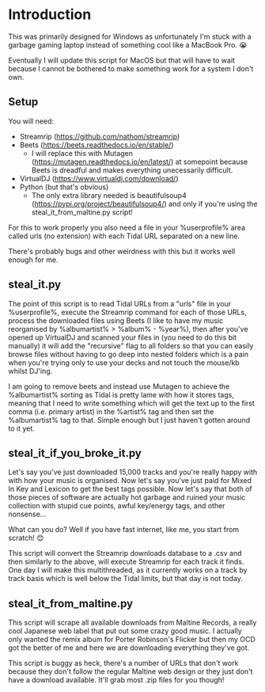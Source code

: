 # Introduction

This was primarily designed for Windows as unfortunately I'm stuck with a garbage gaming laptop instead of something cool like a MacBook Pro. 😭

Eventually I will update this script for MacOS but that will have to wait because I cannot be bothered to make something work for a system I don't own.

## Setup

You will need:
 - Streamrip (https://github.com/nathom/streamrip)
 - Beets (https://beets.readthedocs.io/en/stable/)
   - I will replace this with Mutagen (https://mutagen.readthedocs.io/en/latest/) at somepoint because Beets is dreadful and makes everything unecessarily difficult.
 - VirtualDJ (https://www.virtualdj.com/download/)
 - Python (but that's obvious)
   - The only extra library needed is beautifulsoup4 (https://pypi.org/project/beautifulsoup4/) and only if you're using the steal_it_from_maltine.py script!

For this to work properly you also need a file in your %userprofile% area called urls (no extension) with each Tidal URL separated on a new line.

There's probably bugs and other weirdness with this but it works well enough for me.

## steal_it.py

The point of this script is to read Tidal URLs from a "urls" file in your %userprofile%, execute the Streamrip command for each of those URLs, process the downloaded files using Beets (I like to have my music reorganised by %albumartist% > %album% - %year%), then after you've opened up VirtualDJ and scanned your files in (you need to do this bit manually) it will add the "recursive" flag to all folders so that you can easily browse files without having to go deep into nested folders which is a pain when you're trying only to use your decks and not touch the mouse/kb whilst DJ'ing.

I am going to remove beets and instead use Mutagen to achieve the %albumartist% sorting as Tidal is pretty lame with how it stores tags, meaning that I need to write something which will get the text up to the first comma (i.e. primary artist) in the %artist% tag and then set the %albumartist% tag to that. Simple enough but I just haven't gotten around to it yet.

## steal_it_if_you_broke_it.py

Let's say you've just downloaded 15,000 tracks and you're really happy with with how your music is organised. Now let's say you've just paid for Mixed In Key and Lexicon to get the best tags possible. Now let's say that both of those pieces of software are actually hot garbage and ruined your music collection with stupid cue points, awful key/energy tags, and other nonsense...

What can you do? Well if you have fast internet, like me, you start from scratch! 😊

This script will convert the Streamrip downloads database to a .csv and then similarly to the above, will execute Streamrip for each track it finds. One day I will make this multithreaded, as it currently works on a track by track basis which is well below the Tidal limits, but that day is not today.

## steal_it_from_maltine.py

This script will scrape all available downloads from Maltine Records, a really cool Japanese web label that put out some crazy good music. I actually only wanted the remix album for Porter Robinson's Flicker but then my OCD got the better of me and here we are downloading everything they've got.

This script is buggy as heck, there's a number of URLs that don't work because they don't follow the regular Maltine web design or they just don't have a download available. It'll grab most .zip files for you though!
